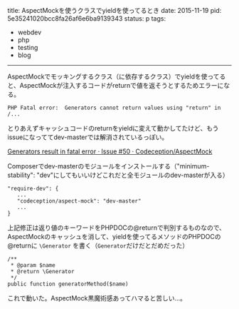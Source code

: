 title: AspectMockを使うクラスでyieldを使ってるとき
date: 2015-11-19
pid: 5e35241020bcc8fa26af6e6ba9139343
status: p
tags:
- webdev
- php
- testing
- blog
---

AspectMockでモッキングするクラス（に依存するクラス）でyieldを使ってると、AspectMockが注入するコードがreturnで値を返そうとするためエラーになる。

	PHP Fatal error:  Generators cannot return values using "return" in /...

とりあえずキャッシュコードのreturnをyieldに変えて動かしてたけど、もうissueになっててdev-masterでは解消されているっぽい。

[Generators result in fatal error · Issue #50 · Codeception/AspectMock][1]

Composerでdev-masterのモジュールをインストールする（"minimum-stability": "dev"にしてもいいけどこれだと全モジュールのdev-masterが入る）

	"require-dev": {
	   ...
	   "codeception/aspect-mock": "dev-master"
	   ...
	}

上記修正は返り値のキーワードをPHPDOCの@returnで判別するものなので、AspectMockのキャッシュを消して、yieldを使ってるメソッドのPHPDOCの@returnに `\Generator` を書く（`Generator`だけだとだめだった）

	/**
	 * @param $name
	 * @return \Generator
	 */
	public function generatorMethod($name)

これで動いた。AspectMock黒魔術感あってハマると苦しい…。

[1]:	https://github.com/Codeception/AspectMock/issues/50%0A